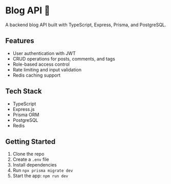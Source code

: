 # Blog API 📝

A backend blog API built with TypeScript, Express, Prisma, and PostgreSQL.

## Features
- User authentication with JWT
- CRUD operations for posts, comments, and tags
- Role-based access control
- Rate limiting and input validation
- Redis caching support

## Tech Stack
- TypeScript
- Express.js
- Prisma ORM
- PostgreSQL
- Redis

## Getting Started
1. Clone the repo
2. Create a `.env` file
3. Install dependencies
4. Run `npx prisma migrate dev`
5. Start the app: `npm run dev`
